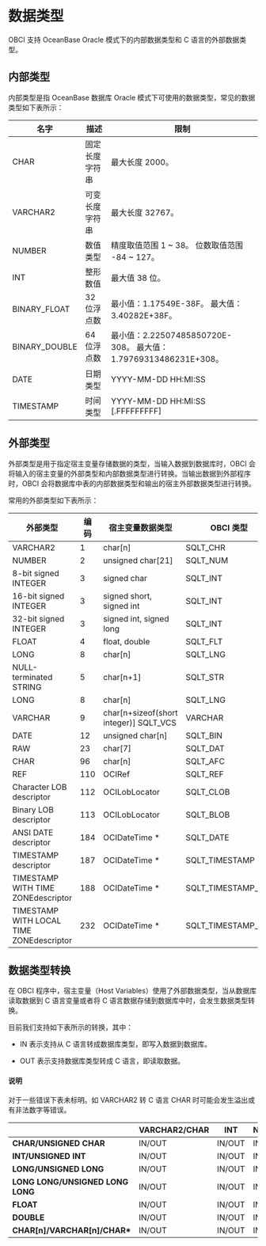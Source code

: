 # 数据类型

OBCI 支持 OceanBase Oracle 模式下的内部数据类型和 C 语言的外部数据类型。

## 内部类型

内部类型是指 OceanBase 数据库 Oracle 模式下可使用的数据类型，常见的数据类型如下表所示：

|      名字       |   描述    |                                  限制                                   |
|---------------|---------|-----------------------------------------------------------------------|
| CHAR          | 固定长度字符串 | 最大长度 2000。                                                            |
| VARCHAR2      | 可变长度字符串 | 最大长度 32767。                                                           |
| NUMBER        | 数值类型    | 精度取值范围 1 \~ 38。 位数取值范围 -84 \~ 127。                    |
| INT           | 整形数值    | 最大值 38 位。                                                             |
| BINARY_FLOAT  | 32 位浮点数 | 最小值：1.17549E-38F。 最大值：3.40282E+38F。                   |
| BINARY_DOUBLE | 64 位浮点数 | 最小值：2.22507485850720E-308。 最大值：1.79769313486231E+308。 |
| DATE          | 日期类型    | YYYY-MM-DD HH:MI:SS                                                   |
| TIMESTAMP     | 时间类型    | YYYY-MM-DD HH:MI:SS \[.FFFFFFFFF]                                    |

## 外部类型

外部类型是用于指定宿主变量存储数据的类型，当输入数据到数据库时，OBCI 会将输入的宿主变量的外部类型和内部数据类型进行转换。当输出数据到外部程序时，OBCI 会将数据库中表的内部数据类型和输出的宿主外部数据类型进行转换。

常用的外部类型如下表所示：

|                   外部类型                   | 编码  |                 宿主变量数据类型                 |      OBCI 类型       |
|------------------------------------------|-----|------------------------------------------|--------------------|
| VARCHAR2                                 | 1   | char\[n]                                | SQLT_CHR           |
| NUMBER                                   | 2   | unsigned char\[21]                      | SQLT_NUM           |
| 8-bit signed INTEGER                     | 3   | signed char                              | SQLT_INT           |
| 16-bit signed INTEGER                    | 3   | signed short, signed int                 | SQLT_INT           |
| 32-bit signed INTEGER                    | 3   | signed int, signed long                  | SQLT_INT           |
| FLOAT                                    | 4   | float, double                            | SQLT_FLT           |
| LONG                                     | 8   | char\[n]                                | SQLT_LNG           |
| NULL-terminated STRING                   | 5   | char\[n+1]                              | SQLT_STR           |
| LONG                                     | 8   | char\[n]                                | SQLT_LNG           |
| VARCHAR                                  | 9   | char\[n+sizeof(short integer)] SQLT_VCS | VARCHAR            |
| DATE                                     | 12  | unsigned char\[n]                       | SQLT_BIN           |
| RAW                                      | 23  | char\[7]                                | SQLT_DAT           |
| CHAR                                     | 96  | char\[n]                                | SQLT_AFC           |
| REF                                      | 110 | OCIRef                                   | SQLT_REF           |
| Character LOB descriptor                 | 112 | OCILobLocator                            | SQLT_CLOB          |
| Binary LOB descriptor                    | 113 | OCILobLocator                            | SQLT_BLOB          |
| ANSI DATE descriptor                     | 184 | OCIDateTime \*                           | SQLT_DATE          |
| TIMESTAMP descriptor                     | 187 | OCIDateTime \*                           | SQLT_TIMESTAMP     |
| TIMESTAMP WITH TIME ZONEdescriptor       | 188 | OCIDateTime \*                           | SQLT_TIMESTAMP_TZ  |
| TIMESTAMP WITH LOCAL TIME ZONEdescriptor | 232 | OCIDateTime \*                           | SQLT_TIMESTAMP_LTZ |

## 数据类型转换

在 OBCI 程序中，宿主变量（Host Variables）使用了外部数据类型，当从数据库读取数据到 C 语言变量或者将 C 语言数据存储到数据库中时，会发生数据类型转换。

目前我们支持如下表所示的转换，其中：

* IN 表示支持从 C 语言转成数据库类型，即写入数据到数据库。

* OUT 表示支持数据库类型转成 C 语言，即读取数据。

<main id="notice" type='explain'>
  <h4>说明</h4>
  <p>对于一些错误下表未标明。如 VARCHAR2 转 C 语言 CHAR 时可能会发生溢出或有非法数字等错误。</p>
</main>

|                                   | **VARCHAR2/CHAR** | **INT** | **NUMBER** | **FLOAT** | **BINARY_FLOAT** | **BINARY_DOUBLE** | **DATE** | **TIMESTAMP** |
|-----------------------------------|-------------------|---------|------------|-----------|------------------|-------------------|----------|---------------|
| **CHAR/UNSIGNED CHAR**            | IN/OUT            | IN/OUT  | IN/OUT     | IN/OUT    | IN/OUT           | IN/OUT            |          |               |
| **INT/UNSIGNED INT**              | IN/OUT            | IN/OUT  | IN/OUT     | IN/OUT    | IN/OUT           | IN/OUT            |          |               |
| **LONG/UNSIGNED LONG**            | IN/OUT            | IN/OUT  | IN/OUT     | IN/OUT    | IN/OUT           | IN/OUT            |          |               |
| **LONG LONG/UNSIGNED LONG LONG**  | IN/OUT            | IN/OUT  | IN/OUT     | IN/OUT    | IN/OUT           | IN/OUT            |          |               |
| **FLOAT**                         | IN/OUT            | IN/OUT  | IN/OUT     | IN/OUT    | IN/OUT           | IN/OUT            |          |               |
| **DOUBLE**                        | IN/OUT            | IN/OUT  | IN/OUT     | IN/OUT    | IN/OUT           | IN/OUT            |          |               |
| **CHAR\[n]/VARCHAR\[n]/CHAR\*** | IN/OUT            | IN/OUT  | IN/OUT     | IN/OUT    | IN/OUT           | IN/OUT            | IN/OUT   | IN            |
